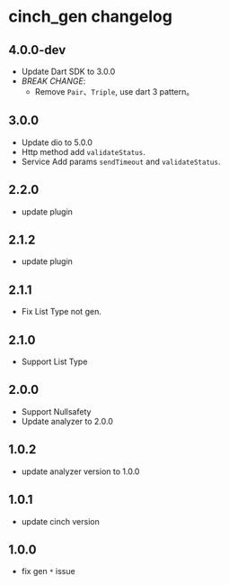 # cinch_gen changelog

## 4.0.0-dev

- Update Dart SDK to 3.0.0
- *BREAK CHANGE*:
  - Remove `Pair`、`Triple`, use dart 3 pattern。

## 3.0.0

- Update dio to 5.0.0
- Http method add `validateStatus`.
- Service Add params `sendTimeout` and `validateStatus`.

## 2.2.0

- update plugin

## 2.1.2

- update plugin

## 2.1.1

- Fix List Type not gen.

## 2.1.0

- Support List Type

## 2.0.0

- Support Nullsafety
- Update analyzer to 2.0.0

## 1.0.2

- update analyzer version to 1.0.0

## 1.0.1

- update cinch version

## 1.0.0

- fix gen `*` issue
